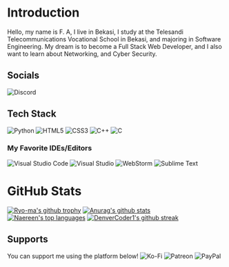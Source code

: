 # Introduction
Hello, my name is F. A, I live in Bekasi, I study at the Telesandi Telecommunications Vocational School in Bekasi, and majoring in Software Engineering. My dream is to become a Full Stack Web Developer, and I also want to learn about Networking, and Cyber Security.

## Socials
![Discord](https://img.shields.io/badge/Discord-%235865F2.svg?style=for-the-badge&logo=discord&logoColor=white)

## Tech Stack
![Python](https://img.shields.io/badge/python-3670A0?style=for-the-badge&logo=python&logoColor=ffdd54) ![HTML5](https://img.shields.io/badge/html5-%23E34F26.svg?style=for-the-badge&logo=html5&logoColor=white) ![CSS3](https://img.shields.io/badge/css3-%231572B6.svg?style=for-the-badge&logo=css3&logoColor=white) ![C++](https://img.shields.io/badge/c++-%2300599C.svg?style=for-the-badge&logo=c%2B%2B&logoColor=white) ![C](https://img.shields.io/badge/c-%2300599C.svg?style=for-the-badge&logo=c&logoColor=white)
### My Favorite IDEs/Editors
![Visual Studio Code](https://img.shields.io/badge/Visual%20Studio%20Code-0078d7.svg?style=for-the-badge&logo=visual-studio-code&logoColor=white) ![Visual Studio](https://img.shields.io/badge/Visual%20Studio-5C2D91.svg?style=for-the-badge&logo=visual-studio&logoColor=white) ![WebStorm](https://img.shields.io/badge/webstorm-143?style=for-the-badge&logo=webstorm&logoColor=white&color=black) ![Sublime Text](https://img.shields.io/badge/sublime_text-%23575757.svg?style=for-the-badge&logo=sublime-text&logoColor=important)

# GitHub Stats
[![Ryo-ma's github trophy](https://github-profile-trophy.vercel.app/?username=Antiquarentine&row=1)](https://github.com/Antiquarentine/github-profile-trophy)
[![Anurag's github stats](https://github-readme-stats.vercel.app/api?username=Antiquarentine&theme=blue-green)](https://github.com/Antiquarentine/github-readme-stats)
[![Naereen's top languages](https://github-readme-stats.vercel.app/api/top-langs/?username=Antiquarentine&theme=blue-green)](https://github.com/Antiquarentine/github-readme-stats)
[![DenverCoder1's github streak](https://github-readme-streak-stats.herokuapp.com/?user=Antiquarentine&theme=blue-green)](https://github.com/Antiquarentine/github-readme-streak-stats)

## Supports
You can support me using the platform below!
![Ko-Fi](https://img.shields.io/badge/Ko--fi-F16061?style=for-the-badge&logo=ko-fi&logoColor=white) ![Patreon](https://img.shields.io/badge/Patreon-F96854?style=for-the-badge&logo=patreon&logoColor=white) ![PayPal](https://img.shields.io/badge/PayPal-00457C?style=for-the-badge&logo=paypal&logoColor=white)
